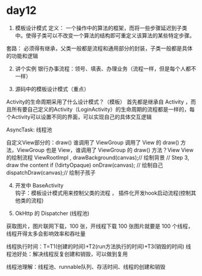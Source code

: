 # day12

1. 模板设计模式
定义：
一个操作中的算法的框架，而将一些步骤延迟到子类中。使得子类可以不改变一个算法的结构即可重定义该算法的某些特定步骤。
 
套路：
必须得有继承，父类一般都是流程和通用部分的封装，子类一般都是具体的功能和逻辑
 
2. 讲个实例
银行办事流程：领号、填表、办理业务（流程一样，但是每个人都不一样）
 
 
3. 源码中的模板设计模式（重点）
 
Activity的生命周期采用了什么设计模式？（模板）
首先都是继承自 Activity ，而且所有要自己定义的Activity（LoginActivity）的生命周期的流程都是一样的，每个Activity可以设置不同的界面，可以实现自己的具体交互逻辑
 
AsyncTask: 线程池
 
自定义View部分的：draw()  谁调用了 ViewGroup 调用了 View 的 draw() 方法，ViewGroup 也是 View，谁调用了 ViewGroup 的 draw() 方法？View
View的绘制流程   ViewRootImpl  , 
drawBackground(canvas);// 绘制背景
// Step 3, draw the content
if (!dirtyOpaque) onDraw(canvas); // 绘制自己
dispatchDraw(canvas);// 绘制子孩子
 
4. 开发中 BaseActivity  
钩子：模板设计模式用来控制父类的流程 ， 插件化开发hook启动流程(控制其他类的流程)
 
 
5. OkHttp 的 Dispatcher (线程池)
 
获取图片，图片联网下载，100 张，开线程下载 100 张图片就要是 100 个线程，线程开得太多会影响效率和吞吐量
 
线程执行时间：T=T1(创建的时间)+T2(run方法执行的时间)+T3(销毁的时间)
线程池好处：解决线程反复创建和销毁，可以做到复用
 
线程池理解：线程池、runnable队列、存活时间、线程的创建和销毁
